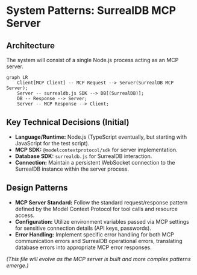 # System Patterns: SurrealDB MCP Server

## Architecture

The system will consist of a single Node.js process acting as an MCP server.

```mermaid
graph LR
    Client[MCP Client] -- MCP Request --> Server(SurrealDB MCP Server);
    Server -- surrealdb.js SDK --> DB[(SurrealDB)];
    DB -- Response --> Server;
    Server -- MCP Response --> Client;
```

## Key Technical Decisions (Initial)

*   **Language/Runtime:** Node.js (TypeScript eventually, but starting with JavaScript for the test script).
*   **MCP SDK:** `@modelcontextprotocol/sdk` for server implementation.
*   **Database SDK:** `surrealdb.js` for SurrealDB interaction.
*   **Connection:** Maintain a persistent WebSocket connection to the SurrealDB instance within the server process.

## Design Patterns

*   **MCP Server Standard:** Follow the standard request/response pattern defined by the Model Context Protocol for tool calls and resource access.
*   **Configuration:** Utilize environment variables passed via MCP settings for sensitive connection details (API keys, passwords).
*   **Error Handling:** Implement specific error handling for both MCP communication errors and SurrealDB operational errors, translating database errors into appropriate MCP error responses.

*(This file will evolve as the MCP server is built and more complex patterns emerge.)*
